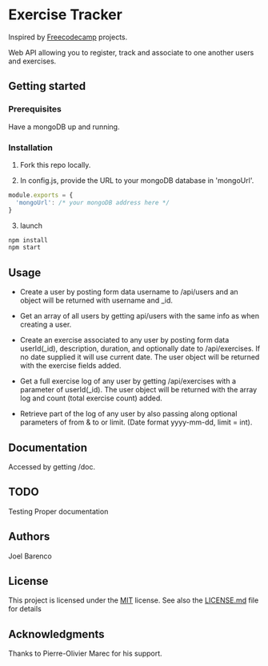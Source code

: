 # Exercise Tracker

Inspired by [Freecodecamp](https://learn.freecodecamp.org/apis-and-microservices/apis-and-microservices-projects/exercise-tracker) projects.

Web API allowing you to register, track and associate to one another users and exercises.

## Getting started

### Prerequisites

Have a mongoDB up and running.

### Installation

1) Fork this repo locally.

2) In config.js, provide the URL to your mongoDB database in 'mongoUrl'.
```javascript
module.exports = {
  'mongoUrl': /* your mongoDB address here */
}
```

3) launch 
```bash
npm install 
npm start
```

## Usage

- Create a user by posting form data username to /api/users and an object will be returned with username and _id.
  
- Get an array of all users by getting api/users with the same info as when creating a user.
  
- Create an exercise associated to any user by posting form data userId(_id), description, duration, and optionally date to /api/exercises. If no date supplied it will use current date. The user object will be returned with the exercise fields added.
  
- Get a full exercise log of any user by getting /api/exercises with a parameter of userId(_id). The user object will be returned with the array log and count (total exercise count) added.
- Retrieve part of the log of any user by also passing along optional parameters of from & to or limit. (Date format yyyy-mm-dd, limit = int).

## Documentation

Accessed by getting /doc.

## TODO

Testing
Proper documentation

## Authors

Joel Barenco

## License

This project is licensed under the [MIT](https://choosealicense.com/licenses/mit/) license.
See also the [LICENSE.md](LICENSE.md) file for details

## Acknowledgments

Thanks to Pierre-Olivier Marec for his support.